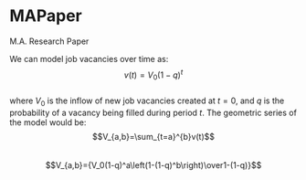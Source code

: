 # MAPaper
M.A. Research Paper

We can model job vacancies over time as: <br />
$$v(t)=V_0(1-q)^t$$<br />
where $V_0$ is the inflow of new job vacancies created at $t=0$, and $q$ is the probability of a vacancy being filled during period $t$. The geometric series of the model would be:<br />
$$V_{a,b}=\sum_{t=a}^{b}v(t)$$<br />
$$V_{a,b}={V_0(1-q)^a\left(1-(1-q)^b\right)\over1-(1-q)}$$
